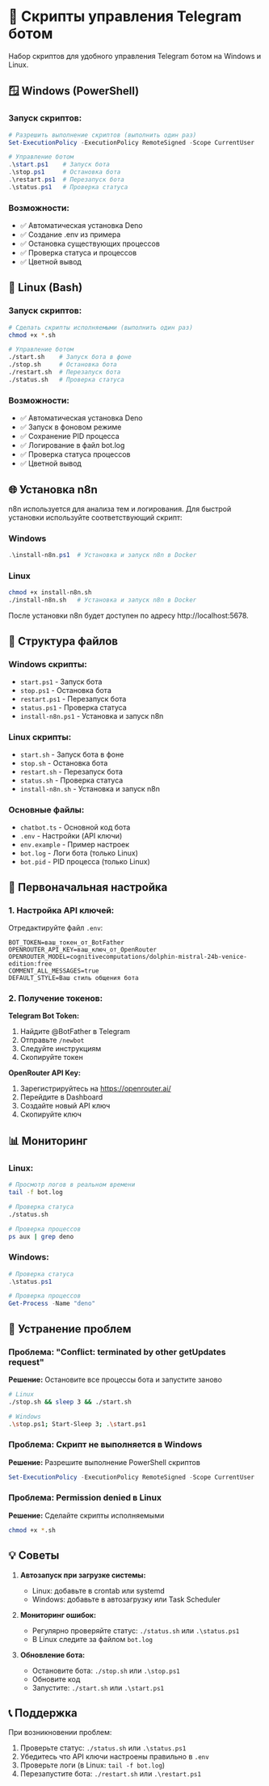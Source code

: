 # 🤖 Скрипты управления Telegram ботом

Набор скриптов для удобного управления Telegram ботом на Windows и Linux.

## 🪟 Windows (PowerShell)

### Запуск скриптов:

```powershell
# Разрешить выполнение скриптов (выполнить один раз)
Set-ExecutionPolicy -ExecutionPolicy RemoteSigned -Scope CurrentUser

# Управление ботом
.\start.ps1    # Запуск бота
.\stop.ps1     # Остановка бота  
.\restart.ps1  # Перезапуск бота
.\status.ps1   # Проверка статуса
```

### Возможности:

- ✅ Автоматическая установка Deno
- ✅ Создание .env из примера
- ✅ Остановка существующих процессов
- ✅ Проверка статуса и процессов
- ✅ Цветной вывод

## 🐧 Linux (Bash)

### Запуск скриптов:

```bash
# Сделать скрипты исполняемыми (выполнить один раз)
chmod +x *.sh

# Управление ботом  
./start.sh    # Запуск бота в фоне
./stop.sh     # Остановка бота
./restart.sh  # Перезапуск бота
./status.sh   # Проверка статуса
```

### Возможности:

- ✅ Автоматическая установка Deno
- ✅ Запуск в фоновом режиме
- ✅ Сохранение PID процесса
- ✅ Логирование в файл bot.log
- ✅ Проверка статуса процессов
- ✅ Цветной вывод

## 🌐 Установка n8n

n8n используется для анализа тем и логирования. Для быстрой установки
используйте соответствующий скрипт:

### Windows

```powershell
.\install-n8n.ps1  # Установка и запуск n8n в Docker
```

### Linux

```bash
chmod +x install-n8n.sh
./install-n8n.sh   # Установка и запуск n8n в Docker
```

После установки n8n будет доступен по адресу http://localhost:5678.

## 📁 Структура файлов

### Windows скрипты:

- `start.ps1` - Запуск бота
- `stop.ps1` - Остановка бота
- `restart.ps1` - Перезапуск бота
- `status.ps1` - Проверка статуса
- `install-n8n.ps1` - Установка и запуск n8n

### Linux скрипты:

- `start.sh` - Запуск бота в фоне
- `stop.sh` - Остановка бота
- `restart.sh` - Перезапуск бота
- `status.sh` - Проверка статуса
- `install-n8n.sh` - Установка и запуск n8n

### Основные файлы:

- `chatbot.ts` - Основной код бота
- `.env` - Настройки (API ключи)
- `env.example` - Пример настроек
- `bot.log` - Логи бота (только Linux)
- `bot.pid` - PID процесса (только Linux)

## 🔧 Первоначальная настройка

### 1. Настройка API ключей:

Отредактируйте файл `.env`:

```env
BOT_TOKEN=ваш_токен_от_BotFather
OPENROUTER_API_KEY=ваш_ключ_от_OpenRouter
OPENROUTER_MODEL=cognitivecomputations/dolphin-mistral-24b-venice-edition:free
COMMENT_ALL_MESSAGES=true
DEFAULT_STYLE=Ваш стиль общения бота
```

### 2. Получение токенов:

**Telegram Bot Token:**

1. Найдите @BotFather в Telegram
2. Отправьте `/newbot`
3. Следуйте инструкциям
4. Скопируйте токен

**OpenRouter API Key:**

1. Зарегистрируйтесь на https://openrouter.ai/
2. Перейдите в Dashboard
3. Создайте новый API ключ
4. Скопируйте ключ

## 📊 Мониторинг

### Linux:

```bash
# Просмотр логов в реальном времени
tail -f bot.log

# Проверка статуса
./status.sh

# Проверка процессов
ps aux | grep deno
```

### Windows:

```powershell
# Проверка статуса
.\status.ps1

# Проверка процессов
Get-Process -Name "deno"
```

## 🚨 Устранение проблем

### Проблема: "Conflict: terminated by other getUpdates request"

**Решение:** Остановите все процессы бота и запустите заново

```bash
# Linux
./stop.sh && sleep 3 && ./start.sh

# Windows  
.\stop.ps1; Start-Sleep 3; .\start.ps1
```

### Проблема: Скрипт не выполняется в Windows

**Решение:** Разрешите выполнение PowerShell скриптов

```powershell
Set-ExecutionPolicy -ExecutionPolicy RemoteSigned -Scope CurrentUser
```

### Проблема: Permission denied в Linux

**Решение:** Сделайте скрипты исполняемыми

```bash
chmod +x *.sh
```

## 💡 Советы

1. **Автозапуск при загрузке системы:**
   - Linux: добавьте в crontab или systemd
   - Windows: добавьте в автозагрузку или Task Scheduler

2. **Мониторинг ошибок:**
   - Регулярно проверяйте статус: `./status.sh` или `.\status.ps1`
   - В Linux следите за файлом `bot.log`

3. **Обновление бота:**
   - Остановите бота: `./stop.sh` или `.\stop.ps1`
   - Обновите код
   - Запустите: `./start.sh` или `.\start.ps1`

## 📞 Поддержка

При возникновении проблем:

1. Проверьте статус: `./status.sh` или `.\status.ps1`
2. Убедитесь что API ключи настроены правильно в `.env`
3. Проверьте логи (в Linux: `tail -f bot.log`)
4. Перезапустите бота: `./restart.sh` или `.\restart.ps1`
